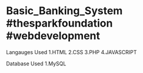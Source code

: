 # Basic_Banking_System #thesparkfoundation #webdevelopment

Langauges Used
1.HTML
2.CSS
3.PHP
4.JAVASCRIPT

Database Used
1.MySQL
